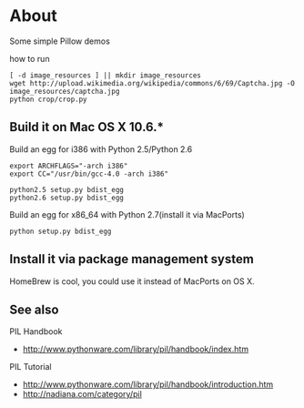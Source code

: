 # About

Some simple Pillow demos

how to run

    [ -d image_resources ] || mkdir image_resources
    wget http://upload.wikimedia.org/wikipedia/commons/6/69/Captcha.jpg -O image_resources/captcha.jpg
    python crop/crop.py


## Build it on Mac OS X 10.6.*

Build an egg for i386 with Python 2.5/Python 2.6

    export ARCHFLAGS="-arch i386"
    export CC="/usr/bin/gcc-4.0 -arch i386"

    python2.5 setup.py bdist_egg
    python2.6 setup.py bdist_egg

Build an egg for x86_64 with Python 2.7(install it via MacPorts)

    python setup.py bdist_egg


## Install it via package management system

HomeBrew is cool, you could use it instead of MacPorts on OS X.


## See also

PIL Handbook

 - http://www.pythonware.com/library/pil/handbook/index.htm


PIL Tutorial

 - http://www.pythonware.com/library/pil/handbook/introduction.htm
 - http://nadiana.com/category/pil
